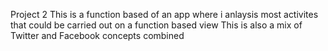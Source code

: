 Project 2
This is a function based of an app where i anlaysis most activites that could be carried out on a function based view 
This is also a mix of Twitter and Facebook concepts combined 
